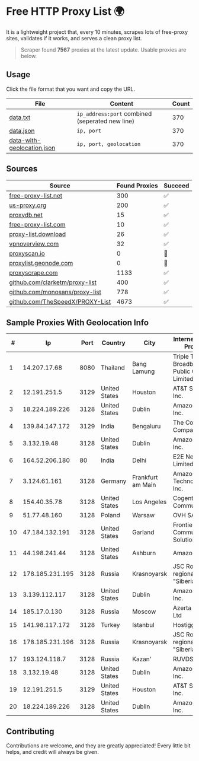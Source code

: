 
# Free HTTP Proxy List 🌍

It is a lightweight project that, every 10 minutes, scrapes lots of free-proxy sites, validates if it works, and serves a clean proxy list.


> Scraper found **7567** proxies at the latest update. Usable proxies are below.

## Usage

Click the file format that you want and copy the URL.


|File|Content|Count|
|----|-------|-----|
|[data.txt](https://raw.githubusercontent.com/themiralay/Proxy-List-World/master/data.txt)|`ip_address:port` combined (seperated new line)|370|
|[data.json](https://raw.githubusercontent.com/themiralay/Proxy-List-World/master/data.json)|`ip, port`|370|
|[data-with-geolocation.json](https://raw.githubusercontent.com/themiralay/Proxy-List-World/master/data-with-geolocation.json)|`ip, port, geolocation`|370|

## Sources

|Source|Found Proxies|Succeed|
|------|-------------|-------|
|[free-proxy-list.net](https://free-proxy-list.net)|300|✅|
|[us-proxy.org](https://www.us-proxy.org)|200|✅|
|[proxydb.net](http://proxydb.net)|15|✅|
|[free-proxy-list.com](https://free-proxy-list.com/?page=&port=&type%5B%5D=http&type%5B%5D=https&up_time=0&search=Search)|10|✅|
|[proxy-list.download](https://www.proxy-list.download/HTTP)|26|✅|
|[vpnoverview.com](https://vpnoverview.com/privacy/anonymous-browsing/free-proxy-servers)|32|✅|
|[proxyscan.io](https://www.proxyscan.io)|0|🚫|
|[proxylist.geonode.com](https://proxylist.geonode.com/api/proxy-list?limit=300&page=1&sort_by=lastChecked&sort_type=desc&protocols=http,https)|0|🚫|
|[proxyscrape.com](https://api.proxyscrape.com/v2/?request=displayproxies&protocol=http&timeout=10000&country=all&ssl=all&anonymity=all)|1133|✅|
|[github.com/clarketm/proxy-list](https://raw.githubusercontent.com/clarketm/proxy-list/master/proxy-list-raw.txt)|400|✅|
|[github.com/monosans/proxy-list](https://raw.githubusercontent.com/monosans/proxy-list/main/proxies/http.txt)|778|✅|
|[github.com/TheSpeedX/PROXY-List](https://raw.githubusercontent.com/TheSpeedX/PROXY-List/master/http.txt)|4673|✅|


## Sample Proxies With Geolocation Info

|#|Ip|Port|Country|City|Internet Service Provider|
|-|--|----|-------|----|-------------------------|
|1|14.207.17.68|8080|Thailand|Bang Lamung|Triple T Broadband Public Company Limited|
|2|12.191.251.5|3129|United States|Houston|AT&T Services, Inc.|
|3|18.224.189.226|3128|United States|Dublin|Amazon.com, Inc.|
|4|139.84.147.172|3129|India|Bengaluru|The Constant Company, LLC|
|5|3.132.19.48|3128|United States|Dublin|Amazon.com, Inc.|
|6|164.52.206.180|80|India|Delhi|E2E Networks Limited|
|7|3.124.61.161|3128|Germany|Frankfurt am Main|Amazon Technologies Inc.|
|8|154.40.35.78|3128|United States|Los Angeles|Cogent Communications|
|9|51.77.48.160|3128|Poland|Warsaw|OVH SAS|
|10|47.184.132.191|3128|United States|Garland|Frontier Communications Solutions|
|11|44.198.241.44|3128|United States|Ashburn|Amazon.com|
|12|178.185.231.195|3128|Russia|Krasnoyarsk|JSC Rostelecom regional branch "Siberia"|
|13|3.139.112.117|3128|United States|Dublin|Amazon.com, Inc.|
|14|185.17.0.130|3128|Russia|Moscow|Azerta GROUP Ltd|
|15|141.98.117.172|3128|Turkey|Istanbul|Hostigger INC.|
|16|178.185.231.196|3128|Russia|Krasnoyarsk|JSC Rostelecom regional branch "Siberia"|
|17|193.124.118.7|3128|Russia|Kazan'|RUVDS|
|18|3.132.19.48|3128|United States|Dublin|Amazon.com, Inc.|
|19|12.191.251.5|3129|United States|Houston|AT&T Services, Inc.|
|20|18.224.189.226|3128|United States|Dublin|Amazon.com, Inc.|



## Contributing

Contributions are welcome, and they are greatly appreciated! Every
little bit helps, and credit will always be given.

